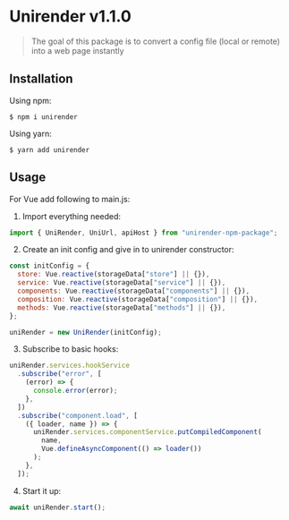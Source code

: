 # Unirender v1.1.0

> The goal of this package is to convert a config file (local or remote)
> into a web page instantly

## Installation

Using npm:

```shell
$ npm i unirender
```

Using yarn:

```shell
$ yarn add unirender
```

## Usage

For Vue add following to main.js:

1. Import everything needed:

```js
import { UniRender, UniUrl, apiHost } from "unirender-npm-package";
```

2. Create an init config and give in to unirender constructor:

```js
const initConfig = {
  store: Vue.reactive(storageData["store"] || {}),
  service: Vue.reactive(storageData["service"] || {}),
  components: Vue.reactive(storageData["components"] || {}),
  composition: Vue.reactive(storageData["composition"] || {}),
  methods: Vue.reactive(storageData["methods"] || {}),
};

uniRender = new UniRender(initConfig);
```

3. Subscribe to basic hooks:

```js
uniRender.services.hookService
  .subscribe("error", [
    (error) => {
      console.error(error);
    },
  ])
  .subscribe("component.load", [
    ({ loader, name }) => {
      uniRender.services.componentService.putCompiledComponent(
        name,
        Vue.defineAsyncComponent(() => loader())
      );
    },
  ]);
```

4. Start it up:

```js
await uniRender.start();
```
